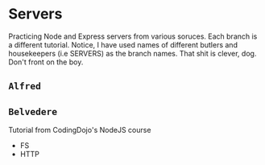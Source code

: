 # Servers
Practicing Node and Express servers from various soruces. Each branch is a different tutorial. Notice, I have used names of different butlers and housekeepers (i.e SERVERS) as the branch names. That shit is clever, dog. Don't front on the boy.

## `Alfred`

## `Belvedere`
Tutorial from CodingDojo's NodeJS course

* FS
* HTTP
